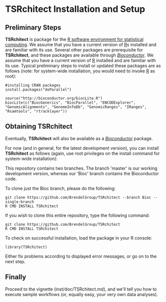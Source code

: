 # __TSRchitect__ Installation and Setup

## Preliminary Steps
__TSRchitect__ is package for the [R software environment for statistical
computing](https://www.r-project.org/).
We assume that you have a current version of [R](https://www.r-project.org/)s
 installed and are familiar with its use.
Several other packages are prerequisite for __TSRchitect__, and these packages
are available through [_Bioconductor_](http://bioconductor.org/).
We assume that you have a current version of [R](https://www.r-project.org/)
installed and are familiar with its use.
Typical preliminary steps to install or updated these packages are as follows
(note: for system-wide installation, you would need to invoke
[R](https://www.r-project.org/) as root):

```{r eval=FALSE}
#installing CRAN packages
install.packages("doParallel")
```

```{r eval=FALSE}
source("http://bioconductor.org/biocLite.R")
biocLite(c("BiocGenerics", "BiocParallel", "ENCODExplorer", "GenomicAlignments", "GenomeInfoDb", "GenomicRanges", "IRanges", "Rsamtools", "rtracklayer"))
```

## Obtaining TSRchitect
Eventually, __TSRchitect__ will also be available as a
[_Bioconductor_](http://bioconductor.org/) package.

For now (and in general, for the latest development version), you can install
__TSRchitect__ as follows (again, use root privileges on the install command for
system-wide installation):

This repository contains two branches. The branch 'master' is our working development version, whereas our 'Bioc' branch contains the Bioconductor code.

To clone just the Bioc branch, please do the following:
```{bash eval=FALSE}
git clone https://github.com/BrendelGroup/TSRchitect --branch Bioc --single-branch
R CMD INSTALL TSRchitect
```

If you wish to clone this entire repository, type the following command:
```{bash eval=FALSE}
git clone https://github.com/BrendelGroup/TSRchitect
R CMD INSTALL TSRchitect
```

To check on successful installation, load the package in your
R console:

```{r eval=FALSE}
library(TSRchitect)
```
Either fix problems according to displayed error messages, or go on to the next
step.

## Finally

Proceed to the vignette (inst/doc/TSRchitect.md), and we'll tell you how to execute
sample workflows (or, equally easy, your very own data analyses).